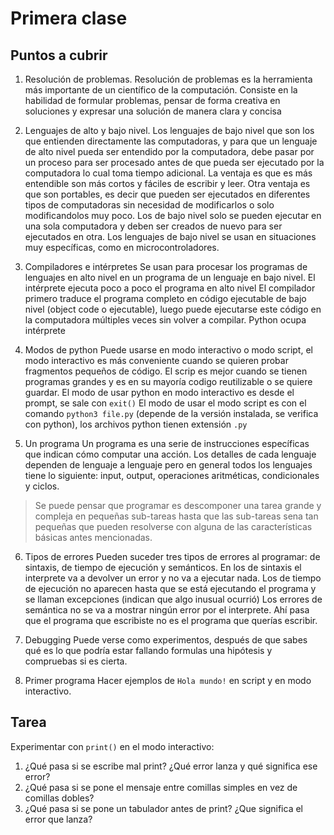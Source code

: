 # Primera clase

## Puntos a cubrir
1. Resolución de problemas.
Resolución de problemas es la herramienta más importante de un científico de la computación. Consiste en la habilidad de formular problemas, pensar de forma creativa en soluciones y expresar una solución de manera clara y concisa

2. Lenguajes de alto y bajo nivel.
Los lenguajes de bajo nivel que son los que entienden directamente las computadoras, y para que un lenguaje de alto nivel pueda ser entendido por la computadora, debe pasar por un proceso para ser procesado antes de que pueda ser ejecutado por la computadora lo cual toma tiempo adicional. La ventaja es que es más entendible son más cortos y fáciles de escribir y leer. Otra ventaja es que son portables, es decir que pueden ser ejecutados en diferentes tipos de computadoras sin necesidad de modificarlos o solo modificandolos muy poco. Los de bajo nivel solo se pueden ejecutar en una sola computadora y deben ser creados de nuevo para ser ejecutados en otra.
Los lenguajes de bajo nivel se usan en situaciones muy específicas, como en microcontroladores.

3. Compiladores e intérpretes
Se usan para procesar los programas de lenguajes en alto nivel en un programa de un lenguaje en bajo nivel.
El intérprete ejecuta poco a poco el programa en alto nivel
El compilador primero traduce el programa completo en código ejecutable de bajo nivel (object code o ejecutable), luego puede ejecutarse este código en la computadora múltiples veces sin volver a compilar.
Python ocupa intérprete

4. Modos de python
Puede usarse en modo interactivo o modo script, el modo interactivo es más conveniente cuando se quieren probar fragmentos pequeños de código. El scrip es mejor cuando se tienen programas grandes y es en su mayoría codigo reutilizable o se quiere guardar.
El modo de usar python en modo interactivo es desde el prompt, se sale con `exit()`
El modo de usar el modo script es con el comando `python3 file.py` (depende de la versión instalada, se verifica con python), los archivos python tienen extensión `.py`

5. Un programa
Un programa es una serie de instrucciones específicas que indican cómo computar una acción.
Los detalles de cada lenguaje dependen de lenguaje a lenguaje pero en general todos los lenguajes tiene lo siguiente: input, output, operaciones aritméticas, condicionales y ciclos.

> Se puede pensar que programar es descomponer una tarea grande y compleja en pequeñas sub-tareas hasta que las sub-tareas sena tan pequeñas que pueden resolverse con alguna de las características básicas antes mencionadas.

6. Tipos de errores
Pueden suceder tres tipos de errores al programar: de sintaxis, de tiempo de ejecución y semánticos.
En los de sintaxis el interprete va a devolver un error y no va a ejecutar nada.
Los de tiempo de ejecución no aparecen hasta que se está ejecutando el programa y se llaman excepciones (indican que algo inusual ocurrió)
Los errores de semántica no se va a mostrar ningún error por el interprete. Ahí pasa que el programa que escribiste no es el programa que querías escribir.

7. Debugging
Puede verse como experimentos, después de que sabes qué es lo que podría estar fallando formulas una hipótesis y compruebas si es cierta.

8. Primer programa
Hacer ejemplos de `Hola mundo!` en script y en modo interactivo.





## Tarea

Experimentar con `print()` en el modo interactivo:
1. ¿Qué pasa si se escribe mal print? ¿Qué error lanza y qué significa ese error?
2. ¿Qué pasa si se pone el mensaje entre comillas simples en vez de comillas dobles?
3. ¿Qué pasa si se pone un tabulador antes de print? ¿Que significa el error que lanza?
